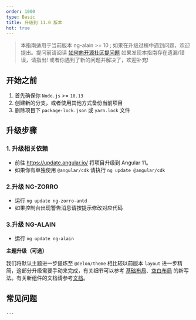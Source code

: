 ```yaml
---
order: 1000
type: Basic
title: 升级到 11.0 版本
hot: true
---
```


> 本指南适用于当前版本 ng-alain >= 10 ;
> 如果在升级过程中遇到问题，欢迎提出。提问前请阅读 [如何向开源社区提问题](https://github.com/seajs/seajs/issues/545)
> 如果发现本指南存在遗漏/错误，请指出!
> 或者你遇到了新的问题并解决了，欢迎补充!

## 开始之前

1. 首先确保你 `Node.js` >= `10.13`
2. 创建新的分支，或者使用其他方式备份当前项目
3. 删除项目下 `package-lock.json` 或 `yarn.lock` 文件

## 升级步骤

### 1. 升级相关依赖

- 前往 https://update.angular.io/ 将项目升级到 Angular 11。
- 如果你有单独使用 `@angular/cdk` 请执行 `ng update @angular/cdk`

### 2.升级 NG-ZORRO

- 运行 `ng update ng-zorro-antd`
- 如果控制台出现警告消息请按提示修改对应代码

### 3.升级 NG-ALAIN

- 运行 `ng update ng-alain`

**主题升级（可选）**

我们将默认主题进一步提炼至 `@delon/theme` 相比较以前版本 `layout` 进一步精简，这部分升级需要手动来完成，有关细节可以参考 [基础布局](https://github.com/ng-alain/ng-alain/tree/master/src/app/layout/basic)、[空白布局](https://github.com/ng-alain/ng-alain/tree/master/src/app/layout/blank) 的新写法。有关新组件的文档请参考[文档](https://ng-alain.com/theme/layout-default/zh)。

## 常见问题

`...`